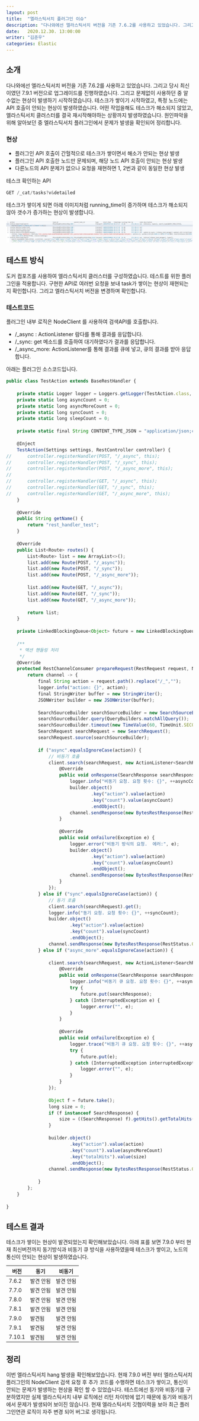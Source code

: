 ```yaml
---
layout: post
title:  "엘라스틱서치 플러그인 이슈"
description: "다나와에선 엘라스틱서치 버전을 기존 7.6.2를 사용하고 있었습니다. 그리고 당시 최신이였던 7.9.1 버전으로 업그레이드를 진행하였습니다. 그리고 잘사용하던 중 알수없는 현상이 발생하기 시작하였습니다. 테스크가 쌓이기 시작하였고, 특정 노드에는 API 호출이 안되는 현상이 발생하였습니다.  어떤 작업을해도 테스크가 해소되지 않았고, 엘라스틱서치 클러스터를 결국 재시작해야하는 상황까지 발생하였습니다. 원인파악을 위해 알아보던 중 엘라스틱서치 플러그인에 제공되는 NodeClient에 문제가 확인되어 공유하기 위해 포스팅하였습니다." 
date:   2020.12.30. 13:00:00
writer: "김준우"  
categories: Elastic
---
```

## 소개
다나와에선 엘라스틱서치 버전을 기존 7.6.2를 사용하고 있었습니다. 그리고 당시 최신이였던 7.9.1 버전으로 업그레이드를 진행하였습니다. 그리고 문제없이 사용하던 중 알수없는 현상이 발생하기 시작하였습니다. 테스크가 쌓이기 시작하였고, 특정 노드에는 API 호출이 안되는 현상이 발생하였습니다.  어떤 작업을해도 테스크가 해소되지 않았고, 엘라스틱서치 클러스터를 결국 재시작해야하는 상황까지 발생하였습니다. 원인파악을 위해 알아보던 중 엘라스틱서치 플러그인에서 문제가 발생을 확인되어 정리합니다.


### 현상
- 플러그인 API 호출이 간헐적으로 테스크가 쌓이면서 해소가 안되는 현상 발생
- 플러그인 API 호출한 노드만 문제되며, 해당 노드 API 호출이 안되는 현상 발생
- 다른노드의 API 문제가 없으나 요청을 재현하면 1, 2번과 같이 동일한 현상 발생


테스크 확인하는 API
```jsx
GET /_cat/tasks?v&detailed
```

테스크가 쌓이게 되면 아래 이미지처럼 running_time이 증가하며 테스크가 해소되지 않아 갯수가 증가하는 현상이 발생합니다.

![/images/2020-12-30-elasticsearch-plugins-issue/Untitled.png](/images/2020-12-30-elasticsearch-plugins-issue/Untitled.png)

## 테스트 방식

도커 컴포즈를 사용하여 엘라스틱서치 클러스터를 구성하였습니다. 테스트를 위한 플러그인을 적용합니다. 구현한 API로 여러번 요청을 보내 task가 쌓이는 현상이 재현되는지 확인합니다. 그리고 엘라스틱서치 버전을 변경하며 확인합니다.

### 테스트코드

플러그인 내부 로직은 NodeClient 를 사용하여 검색API를 호출합니다. 

- /_async : ActionListener 람다를 통해 결과를 응답합니다.
- /_sync: get 메소드를 호출하여 대기하였다가 결과를 응답합니다.
- /_async_more: ActionListener를 통해 결과를 큐에 넣고, 큐의 결과를 받아 응답합니다.

아래는 플러그인 소스코드입니다.

```jsx
public class TestAction extends BaseRestHandler {

	private static Logger logger = Loggers.getLogger(TestAction.class, "");
	private static long asyncCount = 0;
	private static long asyncMoreCount = 0;
	private static long syncCount = 0;
	private static long sleepCount = 0;

	private static final String CONTENT_TYPE_JSON = "application/json;charset=UTF-8";

	@Inject
	TestAction(Settings settings, RestController controller) {
//		controller.registerHandler(POST, "/_async", this);
//		controller.registerHandler(POST, "/_sync", this);
//		controller.registerHandler(POST, "/_async_more", this);
//
//		controller.registerHandler(GET, "/_async", this);
//		controller.registerHandler(GET, "/_sync", this);
//		controller.registerHandler(GET, "/_async_more", this);
	}

	@Override
	public String getName() {
		return "rest_handler_test";
	}

	@Override
	public List<Route> routes() {
		List<Route> list = new ArrayList<>();
		list.add(new Route(POST, "/_async"));
		list.add(new Route(POST, "/_sync"));
		list.add(new Route(POST, "/_async_more"));

		list.add(new Route(GET, "/_async"));
		list.add(new Route(GET, "/_sync"));
		list.add(new Route(GET, "/_async_more"));

		return list;
	}

	private LinkedBlockingQueue<Object> future = new LinkedBlockingQueue<>(1);

	/**
	 * 액션 핸들링 처리
	 */
	@Override
	protected RestChannelConsumer prepareRequest(RestRequest request, NodeClient client) throws IOException {
		return channel -> {
			final String action = request.path().replace("/_","");
			logger.info("action: {}", action);
			final StringWriter buffer = new StringWriter();
			JSONWriter builder = new JSONWriter(buffer);

			SearchSourceBuilder searchSourceBuilder = new SearchSourceBuilder();
			searchSourceBuilder.query(QueryBuilders.matchAllQuery());
			searchSourceBuilder.timeout(new TimeValue(60, TimeUnit.SECONDS));
			SearchRequest searchRequest = new SearchRequest();
			searchRequest.source(searchSourceBuilder);

			if ("async".equalsIgnoreCase(action)) {
				// 비동기 호춣
				client.search(searchRequest, new ActionListener<SearchResponse>() {
					@Override
					public void onResponse(SearchResponse searchResponse) {
						logger.info("비동기 요청. 요청 횟수: {}", ++asyncCount);
						builder.object()
								.key("action").value(action)
								.key("count").value(asyncCount)
								.endObject();
						channel.sendResponse(new BytesRestResponse(RestStatus.OK, CONTENT_TYPE_JSON, buffer.toString()));
					}

					@Override
					public void onFailure(Exception e) {
						logger.error("비동기 방식의 요청.  에러:", e);
						builder.object()
								.key("action").value(action)
								.key("count").value(asyncCount)
								.endObject();
						channel.sendResponse(new BytesRestResponse(RestStatus.INTERNAL_SERVER_ERROR, CONTENT_TYPE_JSON, buffer.toString()));
					}
				});
			} else if ("sync".equalsIgnoreCase(action)) {
				// 동기 호춣
				client.search(searchRequest).get();
				logger.info("동기 요청. 요청 횟수: {}", ++syncCount);
				builder.object()
						.key("action").value(action)
						.key("count").value(syncCount)
						.endObject();
				channel.sendResponse(new BytesRestResponse(RestStatus.OK, CONTENT_TYPE_JSON, buffer.toString()));
			} else if ("async_more".equalsIgnoreCase(action)) {

				client.search(searchRequest, new ActionListener<SearchResponse>() {
					@Override
					public void onResponse(SearchResponse searchResponse) {
						logger.info("비동기 큐 요청. 요청 횟수: {}", ++asyncMoreCount);
						try {
							future.put(searchResponse);
						} catch (InterruptedException e) {
							logger.error("", e);
						}
					}

					@Override
					public void onFailure(Exception e) {
						logger.trace("비동기 큐 요청. 요청 횟수: {}", ++asyncMoreCount);
						try {
							future.put(e);
						} catch (InterruptedException interruptedException) {
							logger.error("", e);
						}
					}
				});

				Object f = future.take();
				long size = 0;
				if (f instanceof SearchResponse) {
					size = ((SearchResponse) f).getHits().getTotalHits().value;
				}

				builder.object()
						.key("action").value(action)
						.key("count").value(asyncMoreCount)
						.key("totalHits").value(size)
						.endObject();
				channel.sendResponse(new BytesRestResponse(RestStatus.OK, CONTENT_TYPE_JSON, buffer.toString()));

			}
		};
	}

}
```

## 테스트 결과

테스크가 쌓이는 현상이 발견되었는지 확인해보았습니다. 아래 표를 보면 7.9.0 부터 현재 최신버전까지 동기방식과 비동기 큐 방식을 사용하였을때 테스크가 쌓이고, 노드의 통신이 안되는 현상이 발생하였습니다. 

|버전|동기|비동기|
|---|---|---|
|7.6.2|발견 안됨|발견 안됨|
|7.7.0|발견 안됨|발견 안됨|
|7.8.0|발견 안됨|발견 안됨|
|7.8.1|발견 안됨|발견 안됨|
|7.9.0|발견됨|발견 안됨|
|7.9.1|발견됨|발견 안됨|
|7.10.1|발견됨|발견 안됨|

## 정리

이번 엘라스틱서치 hang 발생을 확인해보았습니다. 현재 7.9.0 버전 부터 엘라스틱서치 플러그인의 NodeClient 검색 요청 후 추가 코드를 수행하면 테스크가 쌓이고, 통신이 안되는 문제가 발생하는 현상을 확인 할 수 있었습니다. 테스트에선 동기와 비동기를 구분하였지만 실제 엘라스틱서치 내부 로직에선 리턴 차이밖에 없기 때문에 동기와 비동기에서 문제가 발생되어 보이진 않습니다.  현재 엘라스틱서치 깃협이력을 보아 최근 플러그인연관 로직이 자주 변경 되어 버그로 생각됩니다.